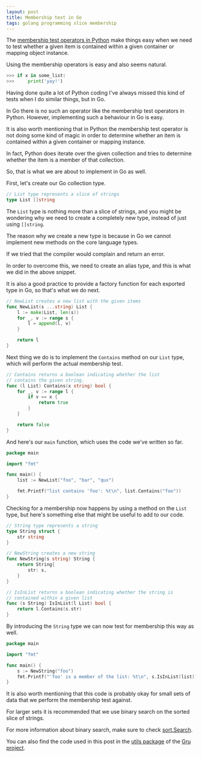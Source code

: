 ```yaml
---
layout: post
title: Membership test in Go
tags: golang programming slice membership
---
```

The [membership test operators in Python](https://docs.python.org/3/reference/expressions.html#membership-test-operations)
make things easy when we need to test whether a given item is
contained within a given container or mapping object instance.

Using the membership operators is easy and also seems natural.

```python
>>> if x in some_list:
>>>		print('yay!')
```

Having done quite a lot of Python coding I've always missed this
kind of tests when I do similar things, but in Go.

In Go there is no such an operator like the membership test
operators in Python. However, implementing such a behaviour in Go is
easy.

It is also worth mentioning that in Python the membership test
operator is not doing some kind of magic in order to determine
whether an item is contained within a given container or mapping
instance.

In fact, Python does iterate over the given collection and tries to
determine whether the item is a member of that collection.

So, that is what we are about to implement in Go as well.

First, let's create our Go collection type.

```go
// List type represents a slice of strings
type List []string
```

The `List` type is nothing more than a slice of strings, and you
might be wondering why we need to create a completely new type,
instead of just using `[]string`.

The reason why we create a new type is because in Go we cannot
implement new methods on the core language types.

If we tried that the compiler would complain and return an error.

In order to overcome this, we need to create an alias type,
and this is what we did in the above snippet.

It is also a good practice to provide a factory function for each
exported type in Go, so that's what we do next.

```go
// NewList creates a new list with the given items
func NewList(s ...string) List {
	l := make(List, len(s))
	for _, v := range s {
		l = append(l, v)
	}

	return l
}
```

Next thing we do is to implement the `Contains` method on our
`List` type, which will perform the actual membership test.

```go
// Contains returns a boolean indicating whether the list
// contains the given string.
func (l List) Contains(x string) bool {
	for _, v := range l {
		if v == x {
			return true
		}
	}

	return false
}
```

And here's our `main` function, which uses the code we've written so
far.

```go
package main

import "fmt"

func main() {
	list := NewList("foo", "bar", "qux")

	fmt.Printf("list contains 'foo': %t\n", list.Contains("foo"))
}
```

Checking for a membership now happens by using a method on the
`List` type, but here's something else that might be useful to add
to our code.

```go
// String type represents a string
type String struct {
	str string
}

// NewString creates a new string
func NewString(s string) String {
	return String{
		str: s,
	}
}

// IsInList returns a boolean indicating whether the string is
// contained within a given list
func (s String) IsInList(l List) bool {
	return l.Contains(s.str)
}
```

By introducing the `String` type we can now test for membership
this way as well.

```go
package main

import "fmt"

func main() {
	s := NewString("foo")
	fmt.Printf("'foo' is a member of the list: %t\n", s.IsInList(list))
}
```

It is also worth mentioning that this code is probably okay for
small sets of data that we perform the membership test against.

For larger sets it is recommended that we use binary search on the
sorted slice of strings.

For more information about binary search, make sure to check
[sort.Search](https://golang.org/pkg/sort/#Search).

You can also find the code used in this post in the
[utils package](https://github.com/dnaeon/gru/tree/master/utils) of the
[Gru project](https://github.com/dnaeon/gru).
